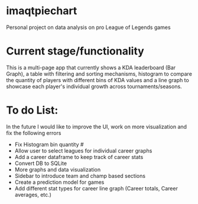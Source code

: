 # imaqtpiechart
Personal project on data analysis on pro League of Legends games

# Current stage/functionality
This is a multi-page app that currently shows a KDA leaderboard (Bar Graph), a table with filtering and sorting mechanisms, histogram to compare the quantity of players with different bins of KDA values and a line graph to showcase each player's individual growth across tournaments/seasons.

# To do List:
In the future I would like to improve the UI, work on more visualization and fix the following errors
- Fix Histogram bin quantity #
- Allow user to select leagues for individual career graphs
- Add a career dataframe to keep track of career stats
- Convert DB to SQLite
- More graphs and data visualization
- Sidebar to introduce team and champ based sections
- Create a prediction model for games
- Add different stat types for career line graph (Career totals, Career averages, etc.)
